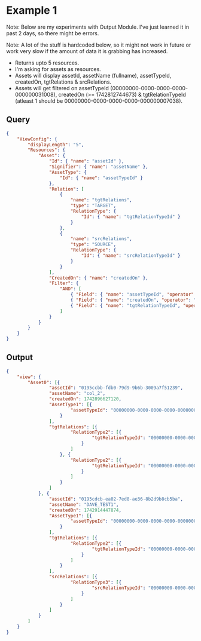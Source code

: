 # Example 1

Note: Below are my experiments with Output Module. I've just learned it in past 2 days, so there might be errors.

Note: A lot of the stuff is hardcoded below, so it might not work in future or work very slow if the amount of data it is grabbing has increased.

* Returns upto 5 resources.
* I'm asking for assets as resources.
* Assets will display assetId, assetName (fullname), assetTypeId, createdOn, tgtRelations & srcRelations.
* Assets will get filtered on assetTypeId (00000000-0000-0000-0000-000000031008), createdOn (>= 1742812744673) & tgtRelationTypeId (atleast 1 should be 00000000-0000-0000-0000-000000007038).

## Query

```json
{
    "ViewConfig": {
		"displayLength": "5",
        "Resources": {
            "Asset": {
                "Id": { "name": "assetId" },
				"Signifier": { "name": "assetName" },
				"AssetType": {
					"Id": { "name": "assetTypeId" }
				},
				"Relation": [
					{
						"name": "tgtRelations",
						"type": "TARGET",
						"RelationType": { 
							"Id": { "name": "tgtRelationTypeId" }
						}
					},
					{
						"name": "srcRelations",
						"type": "SOURCE",
						"RelationType": { 
							"Id": { "name": "srcRelationTypeId" }
						}
					}
				],
				"CreatedOn": { "name": "createdOn" },
				"Filter": {
					"AND": [
						{ "Field": { "name": "assetTypeId", "operator": "EQUALS", "value": "00000000-0000-0000-0000-000000031008" } },
						{ "Field": { "name": "createdOn", "operator": "GREATER_OR_EQUALS", "value": "1742812744673" } },
						{ "Field": { "name": "tgtRelationTypeId", "operator": "EQUALS", "value": "00000000-0000-0000-0000-000000007038" } }
					]
				}
            }
        }
    }
}
```

## Output

```json
{
    "view": {
        "Asset0": [{
                "assetId": "0195ccbb-fdb0-79d9-9b6b-3009a7f51239",
                "assetName": "col_2",
                "createdOn": 1742896627120,
                "AssetType1": [{
                        "assetTypeId": "00000000-0000-0000-0000-000000031008"
                    }
                ],
                "tgtRelations": [{
                        "RelationType2": [{
                                "tgtRelationTypeId": "00000000-0000-0000-0000-000000007038"
                            }
                        ]
                    }, {
                        "RelationType2": [{
                                "tgtRelationTypeId": "00000000-0000-0000-0000-000000007069"
                            }
                        ]
                    }
                ]
            }, {
                "assetId": "0195cdcb-ea02-7ed8-ae36-8b2d9b8cb5ba",
                "assetName": "DAVE_TEST1",
                "createdOn": 1742914447874,
                "AssetType1": [{
                        "assetTypeId": "00000000-0000-0000-0000-000000031008"
                    }
                ],
                "tgtRelations": [{
                        "RelationType2": [{
                                "tgtRelationTypeId": "00000000-0000-0000-0000-000000007038"
                            }
                        ]
                    }
                ],
                "srcRelations": [{
                        "RelationType3": [{
                                "srcRelationTypeId": "00000000-0000-0000-0000-000000007069"
                            }
                        ]
                    }
                ]
            }
        ]
    }
}
```
